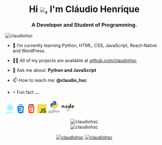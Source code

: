 <h1 align="center">Hi <img src="https://raw.githubusercontent.com/kaueMarques/kaueMarques/master/hi.gif" width="30px">, I'm Cláudio Henrique</h1>
<h3 align="center">A Developer and Student of Programming.</h3>
<p align="left"> <img src="https://komarev.com/ghpvc/?username=claudiohsc" alt="claudiohsc" /> </p>

- 🌱 I’m currently learning Python, HTML, CSS, JavaScript, React-Native and WordPress.

- 👨‍💻 All of my projects are available at [github.com/claudiohsc](https://github.com/claudiohsc)


- 💬 Ask me about: **Python and JavaScript**

- 📫 How to reach me: **@claudio_hsc**

- ⚡ Fun fact **...**

<p align="left">
<img src="https://raw.githubusercontent.com/devicons/devicon/master/icons/react/react-original-wordmark.svg" alt="react" width="30" height="30"/>
<img src="https://raw.githubusercontent.com/devicons/devicon/master/icons/css3/css3-plain-wordmark.svg" alt="css3"  width="30" height="30"/>
<img src="https://raw.githubusercontent.com/devicons/devicon/master/icons/html5/html5-original-wordmark.svg" alt="html5"  width="30" height="30"/>
<img src="https://raw.githubusercontent.com/devicons/devicon/master/icons/javascript/javascript-original.svg" alt="javascript" width="30" height="30"/>
<img src="https://raw.githubusercontent.com/devicons/devicon/master/icons/python/python-original-wordmark.svg" alt="python" width="40" height="40"/>
<img src="https://raw.githubusercontent.com/devicons/devicon/master/icons/nodejs/nodejs-original-wordmark.svg" alt="nodejs" width="40" height="40"/></p>
<p align="center">
<img src="https://github-readme-stats.vercel.app/api?username=claudiohsc&show_icons=true&theme=highcontrast" alt="claudiohsc"/>
<br/>
<img src="https://github-readme-stats.vercel.app/api/top-langs/?username=claudiohsc&layout=compact&theme=highcontrast" alt="claudiohsc"/>
</p>

<p align="center">
<a href="https://twitter.com/claudio_hsc" target="_blank" rel="external"><img align="center" src="https://cdn.jsdelivr.net/npm/simple-icons@3.0.1/icons/twitter.svg" alt="claudiohsc" height="30" width="30" /></a>
<!--_
<a href="https://linkedin.com/in/claudiohsc" target="_blank" rel="external"><img align="center" src="https://cdn.jsdelivr.net/npm/simple-icons@3.0.1/icons/linkedin.svg" alt="claudiohsc" height="30" width="30" /></a>
-->
<a href="https://instagram.com/claudio_hsc" target="_blank" rel="external"><img align="center" src="https://cdn.jsdelivr.net/npm/simple-icons@3.0.1/icons/instagram.svg" alt="claudiohsc" height="30" width="30" /></a>
</p>
